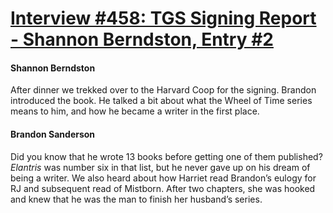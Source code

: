 # [Interview #458: TGS Signing Report - Shannon Berndston, Entry #2](https://www.theoryland.com/intvmain.php?i=458#2)

#### Shannon Berndston

After dinner we trekked over to the Harvard Coop for the signing. Brandon introduced the book. He talked a bit about what the Wheel of Time series means to him, and how he became a writer in the first place.

#### Brandon Sanderson

Did you know that he wrote 13 books before getting one of them published?
*Elantris*
was number six in that list, but he never gave up on his dream of being a writer. We also heard about how Harriet read Brandon’s eulogy for RJ and subsequent read of Mistborn. After two chapters, she was hooked and knew that he was the man to finish her husband’s series.

